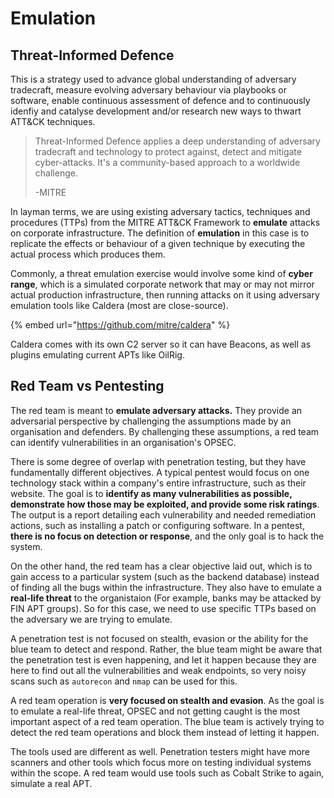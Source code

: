 # Emulation

## Threat-Informed Defence

This is a strategy used to advance global understanding of adversary tradecraft, measure evolving adversary behaviour via playbooks or software, enable continuous assessment of defence and to continuously idenfiy and catalyse development and/or research new ways to thwart ATT\&CK techniques.

> Threat-Informed Defence applies a deep understanding of adversary tradecraft and technology to protect against, detect and mitigate cyber-attacks. It's a community-based approach to a worldwide challenge.
>
> \-MITRE

In layman terms, we are using existing adversary tactics, techniques and procedures (TTPs) from the MITRE ATT\&CK Framework to **emulate** attacks on corporate infrastructure. The definition of **emulation** in this case is to replicate the effects or behaviour of a given technique by executing the actual process which produces them.&#x20;

Commonly, a threat emulation exercise would involve some kind of **cyber range**, which is a simulated corporate network that may or may not mirror actual production infrastructure, then running attacks on it using adversary emulation tools like Caldera (most are close-source).

{% embed url="https://github.com/mitre/caldera" %}

Caldera comes with its own C2 server so it can have Beacons, as well as plugins emulating current APTs like OilRig.

## Red Team vs Pentesting

The red team is meant to **emulate adversary attacks.** They provide an adversarial perspective by challenging the assumptions made by an organisation and defenders. By challenging these assumptions, a red team can identify vulnerabilities in an organisation's OPSEC.&#x20;

There is some degree of overlap with penetration testing, but they have fundamentally different objectives. A typical pentest would focus on one technology stack within a company's entire infrastructure, such as their website. The goal is to **identify as many vulnerabilities as possible, demonstrate how those may be exploited, and provide some risk ratings**. The output is a report detailing each vulnerability and needed remediation actions, such as installing a patch or configuring software. In a pentest, **there is no focus on detection or response**, and the only goal is to hack the system.

On the other hand, the red team has a clear objective laid out, which is to gain access to a particular system (such as the backend database) instead of finding all the bugs within the infrastructure. They also have to emulate a **real-life threat** to the organistaion (For example, banks may be attacked by FIN APT groups). So for this case, we need to use specific TTPs based on the adversary we are trying to emulate.&#x20;

A penetration test is not focused on stealth, evasion or the ability for the blue team to detect and respond. Rather, the blue team might be aware that the penetration test is even happening, and let it happen because they are here to find out all the vulnerabilities and weak endpoints, so very noisy scans such as `autorecon` and `nmap` can be used for this.&#x20;

A red team operation is **very focused on stealth and evasion**. As the goal is to emulate a real-life threat, OPSEC and not getting caught is the most important aspect of a red team operation. The blue team is actively trying to detect the red team operations and block them instead of letting it happen.&#x20;

The tools used are different as well. Penetration testers might have more scanners and other tools which focus more on testing individual systems within the scope. A red team would use tools such as Cobalt Strike to again, simulate a real APT.&#x20;
